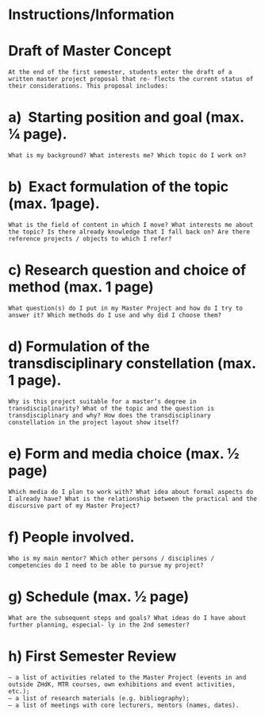 
# Instructions/Information
# Draft of Master Concept 
	At the end of the first semester, students enter the draft of a written master project proposal that re- flects the current status of their considerations. This proposal includes:

# a)  Starting position and goal (max. 1⁄4 page). 
	What is my background? What interests me? Which topic do I work on?

# b)  Exact formulation of the topic (max. 1page). 
	What is the field of content in which I move? What interests me about the topic? Is there already knowledge that I fall back on? Are there reference projects / objects to which I refer?

# c) Research question and choice of method (max. 1 page)
	What question(s) do I put in my Master Project and how do I try to answer it? Which methods do I use and why did I choose them? 
# d) Formulation of the transdisciplinary constellation (max. 1 page).
	Why is this project suitable for a master‘s degree in transdisciplinarity? What of the topic and the question is transdisciplinary and why? How does the transdisciplinary constellation in the project layout show itself?

 # e) Form and media choice (max. 1⁄2 page) 
 	Which media do I plan to work with? What idea about formal aspects do I already have? What is the relationship between the practical and the discursive part of my Master Project?

 # f) People involved. 
 	Who is my main mentor? Which other persons / disciplines / competencies do I need to be able to pursue my project?

 # g) Schedule (max. 1⁄2 page) 
 	What are the subsequent steps and goals? What ideas do I have about further planning, especial- ly in the 2nd semester?

 # h) First Semester Review
	– a list of activities related to the Master Project (events in and outside ZHdK, MTR courses, own exhibitions and event activities, etc.);
	– a list of research materials (e.g. bibliography); 
	– a list of meetings with core lecturers, mentors (names, dates).
